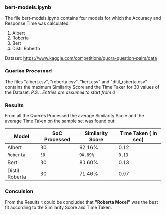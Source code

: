 ### bert-models.ipynb

The file bert-models.ipynb contains four models for which the Accuracy and Response Time was calculated:
1. Albert
2. Roberta
3. Bert
4. Distil Roberta

Dataset: https://www.kaggle.com/competitions/quora-question-pairs/data
   

### Queries Processed
The files "albert.csv", "roberta.csv", "bert.csv" and "ditil_roberta.csv" contains the maximum Similarity Score and the Time Taken for 30 values of the Dataset.
*P.S. : Entries are assumed to start from 0*

### Results
From all the Queries Processed the average Similarity Score and the average Time Taken on the sample set was found out:

|Model	       |SoC Processed|Similarity Score|	Time Taken ( in sec)|
|--------------|-------------|----------------|--------- |
|Albert	       |30	         |92.16%	      |0.12|
|`Roberta`     |`30`	     |`98.69%`	      |`0.13`|
|Bert	       |30	         |80.60%	      |0.13|
|Distil Roberta|30	         |71.46%	      |0.07|

### Conculsion
From the Results it could be concluded that **"Roberta Model"** was the best fit according to the Similarity Score and Time Taken.






    
 
 


